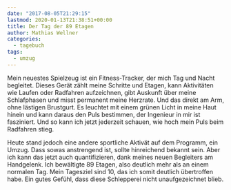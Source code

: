 ```yaml
---
date: "2017-08-05T21:29:15"
lastmod: 2020-01-13T21:38:51+00:00
title: Der Tag der 89 Etagen
author: Mathias Wellner
categories:
  - tagebuch
tags:
  - umzug
---
```

Mein neuestes Spielzeug ist ein Fitness-Tracker, der mich Tag und Nacht begleitet. Dieses Gerät zählt meine Schritte und Etagen, kann Aktivitäten wie Laufen oder Radfahren aufzeichnen, gibt Auskunft über meine Schlafphasen und misst permanent meine Herzrate. Und das direkt am Arm, ohne lästigen Brustgurt. Es leuchtet mit einem grünen Licht in meine Haut hinein und kann daraus den Puls bestimmen, der Ingenieur in mir ist fasziniert. Und so kann ich jetzt jederzeit schauen, wie hoch mein Puls beim Radfahren stieg. 

Heute stand jedoch eine andere sportliche Aktivät auf dem Programm, ein Umzug. Dass sowas anstrengend ist, sollte hinreichend bekannt sein. Aber ich kann das jetzt auch quantifizieren, dank meines neuen Begleiters am Handgelenk. Ich bewältigte 89 Etagen, also deutlich mehr als an einem normalen Tag. Mein Tagesziel sind 10, das ich somit deutlich übertroffen habe. Ein gutes Gefühl, dass diese Schlepperei nicht unaufgezeichnet blieb. 